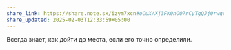 ```yaml
---
share_link: https://share.note.sx/izym7xcn#oCuX/Xj3FK0nOQ7rCyTgQJj0rwqvtF/XJP8u2V7pjxQ
share_updated: 2025-02-03T12:33:59+05:00
---
```

Всегда знает, как дойти до места, если его точно определили.